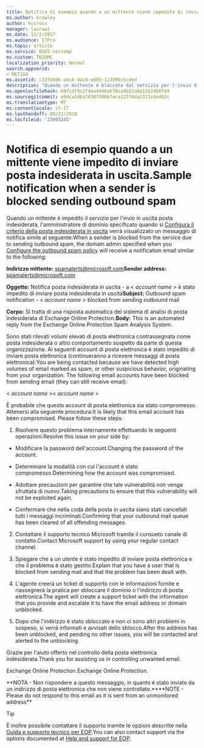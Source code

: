 ```yaml
---
title: Notifica di esempio quando a un mittente viene impedito di inviare posta indesiderata in uscita.
ms.author: krowley
author: kccross
manager: laurawi
ms.date: 11/2/2017
ms.audience: ITPro
ms.topic: article
ms.service: O365-seccomp
ms.custom: TN2DMC
localization_priority: Normal
search.appverid:
- MET150
ms.assetid: c33fd406-a4c8-4ac8-ad85-123996c5cded
description: "Quando un mittente è bloccato dal servizio per l'invio di posta indesiderata in uscita, l'amministratore di dominio specificato quando si configura il criterio della posta indesiderata in uscita riceverà un messaggio di notifica simile al seguente:"
ms.openlocfilehash: b9fcdf9c2f44a4446a678ca4b22a0a12b24b6fd4
ms.sourcegitcommit: e9dca2d6a7838f98bb7eca127fdda2372cda402c
ms.translationtype: MT
ms.contentlocale: it-IT
ms.lasthandoff: 08/21/2018
ms.locfileid: "23003245"
---
```

# <a name="sample-notification-when-a-sender-is-blocked-sending-outbound-spam"></a><span data-ttu-id="f8bc9-103">Notifica di esempio quando a un mittente viene impedito di inviare posta indesiderata in uscita.</span><span class="sxs-lookup"><span data-stu-id="f8bc9-103">Sample notification when a sender is blocked sending outbound spam</span></span>

<span data-ttu-id="f8bc9-104">Quando un mittente è impedito il servizio per l'invio in uscita posta indesiderata, l'amministratore di dominio specificato quando si [Configura il criterio della posta indesiderata in uscita](configure-the-outbound-spam-policy.md) verrà visualizzato un messaggio di notifica simile al seguente:</span><span class="sxs-lookup"><span data-stu-id="f8bc9-104">When a sender is blocked from the service due to sending outbound spam, the domain admin specified when you [Configure the outbound spam policy](configure-the-outbound-spam-policy.md) will receive a notification email similar to the following:</span></span> 
  
 <span data-ttu-id="f8bc9-105">**Indirizzo mittente:** spamalerts@microsoft.com</span><span class="sxs-lookup"><span data-stu-id="f8bc9-105">**Sender address:** spamalerts@microsoft.com</span></span> 
  
 <span data-ttu-id="f8bc9-106">**Oggetto:** Notifica posta indesiderata in uscita - a \<  *account name*  \> è stato impedito di inviare posta indesiderata in uscita</span><span class="sxs-lookup"><span data-stu-id="f8bc9-106">**Subject:** Outbound spam notification - \<  *account name*  \> blocked from sending outbound mail</span></span> 
  
 <span data-ttu-id="f8bc9-107">**Corpo:** Si tratta di una risposta automatica del sistema di analisi di posta indesiderata di Exchange Online Protection.</span><span class="sxs-lookup"><span data-stu-id="f8bc9-107">**Body:** This is an automated reply from the Exchange Online Protection Spam Analysis System.</span></span> 
  
<span data-ttu-id="f8bc9-p101">Sono stati rilevati volumi elevati di posta elettronica contrassegnata come posta indesiderata o altro comportamento sospetto da parte di questa organizzazione. Ai seguenti account di posta elettronica è stato impedito di inviare posta elettronica (continueranno a ricevere messaggi di posta elettronica):</span><span class="sxs-lookup"><span data-stu-id="f8bc9-p101">You are being contacted because we have detected high volumes of email marked as spam, or other suspicious behavior, originating from your organization. The following email accounts have been blocked from sending email (they can still receive email):</span></span>
  
<span data-ttu-id="f8bc9-110">\< *account name*  \></span><span class="sxs-lookup"><span data-stu-id="f8bc9-110">\< *account name*  \></span></span> 
  
<span data-ttu-id="f8bc9-p102">È probabile che questo account di posta elettronica sia stato compromesso. Attenersi alla seguente procedura:</span><span class="sxs-lookup"><span data-stu-id="f8bc9-p102">It is likely that this email account has been compromised. Please follow these steps:</span></span>
  
1. <span data-ttu-id="f8bc9-113">Risolvere questo problema internamente effettuando le seguenti operazioni:</span><span class="sxs-lookup"><span data-stu-id="f8bc9-113">Resolve this issue on your side by:</span></span>
    
  - <span data-ttu-id="f8bc9-114">Modificare la password dell'account.</span><span class="sxs-lookup"><span data-stu-id="f8bc9-114">Changing the password of the account.</span></span>
    
  - <span data-ttu-id="f8bc9-115">Determinare la modalità con cui l'account è stato compromesso.</span><span class="sxs-lookup"><span data-stu-id="f8bc9-115">Determining how the account was compromised.</span></span>
    
  - <span data-ttu-id="f8bc9-116">Adottare precauzioni per garantire che tale vulnerabilità non venga sfruttata di nuovo.</span><span class="sxs-lookup"><span data-stu-id="f8bc9-116">Taking precautions to ensure that this vulnerability will not be exploited again.</span></span>
    
  - <span data-ttu-id="f8bc9-117">Confermare che nella coda della posta in uscita siano stati cancellati tutti i messaggi incriminati.</span><span class="sxs-lookup"><span data-stu-id="f8bc9-117">Confirming that your outbound mail queue has been cleared of all offending messages.</span></span>
    
2. <span data-ttu-id="f8bc9-118">Contattare il supporto tecnico Microsoft tramite il consueto canale di contatto.</span><span class="sxs-lookup"><span data-stu-id="f8bc9-118">Contact Microsoft support by using your regular contact channel.</span></span>
    
3. <span data-ttu-id="f8bc9-119">Spiegare che a un utente è stato impedito di inviare posta elettronica e che il problema è stato gestito.</span><span class="sxs-lookup"><span data-stu-id="f8bc9-119">Explain that you have a user that is blocked from sending mail and that the problem has been dealt with.</span></span>
    
4. <span data-ttu-id="f8bc9-120">L'agente creerà un ticket di supporto con le informazioni fornite e riassegnerà la pratica per sbloccare il dominio o l'indirizzo di posta elettronica.</span><span class="sxs-lookup"><span data-stu-id="f8bc9-120">The agent will create a support ticket with the information that you provide and escalate it to have the email address or domain unblocked.</span></span>
    
5. <span data-ttu-id="f8bc9-121">Dopo che l'indirizzo è stato sbloccato e non ci sono altri problemi in sospeso, si verrà informati e avvisati dello sblocco.</span><span class="sxs-lookup"><span data-stu-id="f8bc9-121">After the address has been unblocked, and pending no other issues, you will be contacted and alerted to the unblocking.</span></span>
    
<span data-ttu-id="f8bc9-122">Grazie per l'aiuto offerto nel controllo della posta elettronica indesiderata.</span><span class="sxs-lookup"><span data-stu-id="f8bc9-122">Thank you for assisting us in controlling unwanted email.</span></span>
  
<span data-ttu-id="f8bc9-123">Exchange Online Protection.</span><span class="sxs-lookup"><span data-stu-id="f8bc9-123">Exchange Online Protection.</span></span>
  
<span data-ttu-id="f8bc9-124">\*\*NOTA - Non rispondere a questo messaggio, in quanto è stato inviato da un indirizzo di posta elettronica che non viene controllato.\*\*</span><span class="sxs-lookup"><span data-stu-id="f8bc9-124">\*\*NOTE - Please do not respond to this email as it is sent from an unmonitored address\*\*</span></span>
  
> [!TIP]
> <span data-ttu-id="f8bc9-125">È inoltre possibile contattare il supporto tramite le opzioni descritte nella [Guida e supporto tecnico per EOP](eop/help-and-support-for-eop.md).</span><span class="sxs-lookup"><span data-stu-id="f8bc9-125">You can also contact support via the options documented at [Help and support for EOP](eop/help-and-support-for-eop.md).</span></span> 
  

